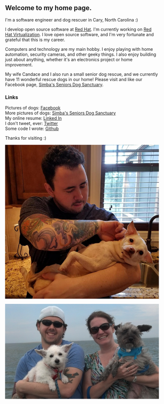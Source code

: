 ## Welcome to my home page.

I'm a software engineer and dog rescuer in Cary, North Carolina :)

I develop open source software at [Red Hat](https://www.redhat.com/). I'm currently working on [Red Hat Virtualization](https://www.redhat.com/en/technologies/virtualization/enterprise-virtualization). I love open source software, and I'm very fortunate and grateful that this is my career.

Computers and technology are my main hobby. I enjoy playing with home automation, security cameras, and other geeky things. I also enjoy building just about anything, whether it's an electronics project or home improvement.

My wife Candace and I also run a small senior dog rescue, and we currently have 11 wonderful rescue dogs in our home! Please visit and like our Facebook page, [Simba's Seniors Dog Sanctuary](https://www.facebook.com/simbasseniors).

### Links

Pictures of dogs: [Facebook](https://www.facebook.com/gsheremeta)<br/>
More pictures of dogs: [Simba's Seniors Dog Sanctuary](https://www.facebook.com/simbasseniors)<br/>
My online resume: [Linked In](http://www.linkedin.com/in/gsheremeta)<br/>
I don't tweet, ever: [Twitter](http://www.twitter.com/gregsheremeta)<br/>
Some code I wrote: [Github](https://github.com/gregsheremeta)

Thanks for visiting :)

![Greg and Lily](greg_and_lily.png)

![Greg, Candace, Evan, Toby](greg_candace_evan_toby.png)
